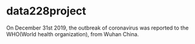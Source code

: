 # data228project

On December 31st 2019, the outbreak of coronavirus was reported to the WHO(World health organization), from Wuhan China. 